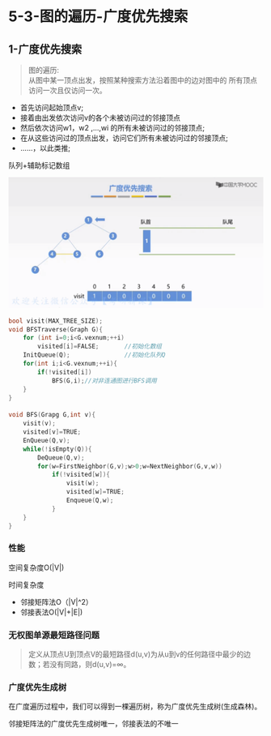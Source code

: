 # 5-3-图的遍历-广度优先搜索

## 1-广度优先搜索

> 图的遍历:  
> 从图中某一顶点出发，按照某种搜索方法沿着图中的边对图中的 所有顶点访问一次且仅访问一次。

* 首先访问起始顶点v; 
* 接着由出发依次访问v的各个未被访问过的邻接顶点
* 然后依次访问w1，w2 ,...,wi 的所有未被访问过的邻接顶点; 
* 在从这些访问过的顶点出发，访问它们所有未被访问过的邻接顶点; 
* ......，以此类推;

队列+辅助标记数组

![](../../.gitbook/assets/image%20%2876%29.png)

```c
bool visit(MAX_TREE_SIZE);
void BFSTraverse(Graph G){
    for (int i=0;i<G.vexnum;++i)
        visited[i]=FALSE;       //初始化数组
    InitQueue(Q);               //初始化队列Q
    for(int i;i<G.vexnum;++i){
        if(!visited[i])
            BFS(G,i);//对非连通图进行BFS调用
    }
}

void BFS(Grapg G,int v){
    visit(v);
    visited[v]=TRUE;
    EnQueue(Q,v);
    while(!isEmpty(Q)){
        DeQueue(Q,v);
        for(w=FirstNeighbor(G,v);w>0;w=NextNeighbor(G,v,w))
            if(!visited[w]){
                visit(w);
                visited[w]=TRUE;
                Enqueue(Q,w);
            }
    }    
}
```

### 性能

空间复杂度O\(\|V\|\)

时间复杂度

* 邻接矩阵法O（\|V\|^2）
* 邻接表法O\(\|V\|+\|E\|\)

### 无权图单源最短路径问题

> 定义从顶点U到顶点V的最短路径d\(u,v\)为从u到v的任何路径中最少的边数；若没有同路，则d\(u,v\)=∞。

### 广度优先生成树

在广度遍历过程中，我们可以得到一棵遍历树，称为广度优先生成树\(生成森林\)。

邻接矩阵法的广度优先生成树唯一，邻接表法的不唯一



